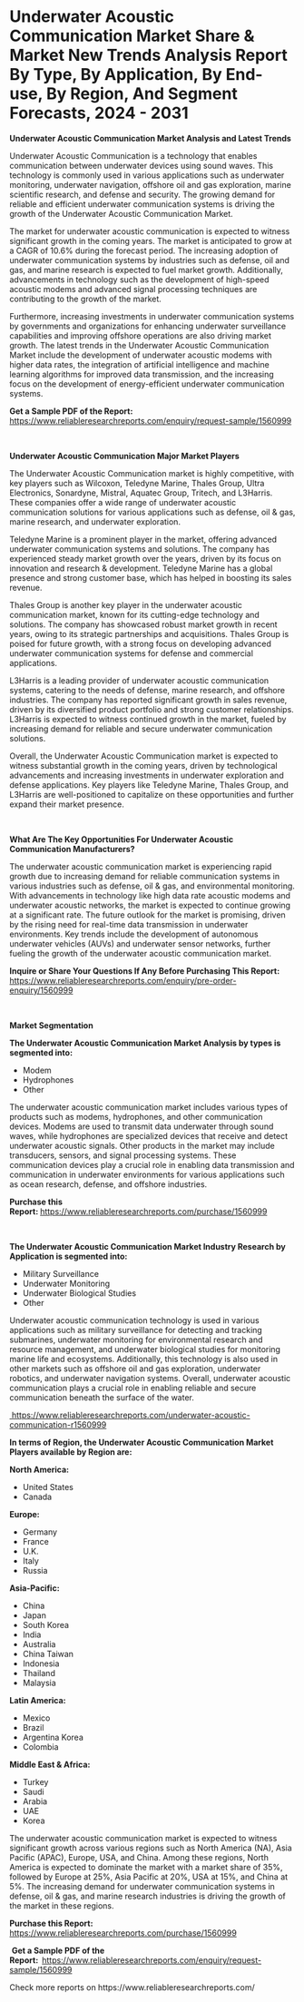 <p><h1>Underwater Acoustic Communication Market Share & Market New Trends Analysis Report By Type, By Application, By End-use, By Region, And Segment Forecasts, 2024 - 2031</h1></p><p><strong>Underwater Acoustic Communication Market Analysis and Latest Trends</strong></p>
<p><p>Underwater Acoustic Communication is a technology that enables communication between underwater devices using sound waves. This technology is commonly used in various applications such as underwater monitoring, underwater navigation, offshore oil and gas exploration, marine scientific research, and defense and security. The growing demand for reliable and efficient underwater communication systems is driving the growth of the Underwater Acoustic Communication Market.</p><p>The market for underwater acoustic communication is expected to witness significant growth in the coming years. The market is anticipated to grow at a CAGR of 10.6% during the forecast period. The increasing adoption of underwater communication systems by industries such as defense, oil and gas, and marine research is expected to fuel market growth. Additionally, advancements in technology such as the development of high-speed acoustic modems and advanced signal processing techniques are contributing to the growth of the market.</p><p>Furthermore, increasing investments in underwater communication systems by governments and organizations for enhancing underwater surveillance capabilities and improving offshore operations are also driving market growth. The latest trends in the Underwater Acoustic Communication Market include the development of underwater acoustic modems with higher data rates, the integration of artificial intelligence and machine learning algorithms for improved data transmission, and the increasing focus on the development of energy-efficient underwater communication systems.</p></p>
<p><strong>Get a Sample PDF of the Report:&nbsp;</strong> <a href="https://www.reliableresearchreports.com/enquiry/request-sample/1560999">https://www.reliableresearchreports.com/enquiry/request-sample/1560999</a></p>
<p>&nbsp;</p>
<p><strong>Underwater Acoustic Communication Major Market Players</strong></p>
<p><p>The Underwater Acoustic Communication market is highly competitive, with key players such as Wilcoxon, Teledyne Marine, Thales Group, Ultra Electronics, Sonardyne, Mistral, Aquatec Group, Tritech, and L3Harris. These companies offer a wide range of underwater acoustic communication solutions for various applications such as defense, oil & gas, marine research, and underwater exploration.</p><p>Teledyne Marine is a prominent player in the market, offering advanced underwater communication systems and solutions. The company has experienced steady market growth over the years, driven by its focus on innovation and research & development. Teledyne Marine has a global presence and strong customer base, which has helped in boosting its sales revenue.</p><p>Thales Group is another key player in the underwater acoustic communication market, known for its cutting-edge technology and solutions. The company has showcased robust market growth in recent years, owing to its strategic partnerships and acquisitions. Thales Group is poised for future growth, with a strong focus on developing advanced underwater communication systems for defense and commercial applications.</p><p>L3Harris is a leading provider of underwater acoustic communication systems, catering to the needs of defense, marine research, and offshore industries. The company has reported significant growth in sales revenue, driven by its diversified product portfolio and strong customer relationships. L3Harris is expected to witness continued growth in the market, fueled by increasing demand for reliable and secure underwater communication solutions.</p><p>Overall, the Underwater Acoustic Communication market is expected to witness substantial growth in the coming years, driven by technological advancements and increasing investments in underwater exploration and defense applications. Key players like Teledyne Marine, Thales Group, and L3Harris are well-positioned to capitalize on these opportunities and further expand their market presence.</p></p>
<p>&nbsp;</p>
<p><strong>What Are The Key Opportunities For Underwater Acoustic Communication Manufacturers?</strong></p>
<p><p>The underwater acoustic communication market is experiencing rapid growth due to increasing demand for reliable communication systems in various industries such as defense, oil & gas, and environmental monitoring. With advancements in technology like high data rate acoustic modems and underwater acoustic networks, the market is expected to continue growing at a significant rate. The future outlook for the market is promising, driven by the rising need for real-time data transmission in underwater environments. Key trends include the development of autonomous underwater vehicles (AUVs) and underwater sensor networks, further fueling the growth of the underwater acoustic communication market.</p></p>
<p><strong>Inquire or Share Your Questions If Any Before Purchasing This Report:</strong> <a href="https://www.reliableresearchreports.com/enquiry/pre-order-enquiry/1560999">https://www.reliableresearchreports.com/enquiry/pre-order-enquiry/1560999</a></p>
<p>&nbsp;</p>
<p><strong>Market Segmentation</strong></p>
<p><strong>The Underwater Acoustic Communication Market Analysis by types is segmented into:</strong></p>
<p><ul><li>Modem</li><li>Hydrophones</li><li>Other</li></ul></p>
<p><p>The underwater acoustic communication market includes various types of products such as modems, hydrophones, and other communication devices. Modems are used to transmit data underwater through sound waves, while hydrophones are specialized devices that receive and detect underwater acoustic signals. Other products in the market may include transducers, sensors, and signal processing systems. These communication devices play a crucial role in enabling data transmission and communication in underwater environments for various applications such as ocean research, defense, and offshore industries.</p></p>
<p><strong>Purchase this Report:&nbsp;</strong><a href="https://www.reliableresearchreports.com/purchase/1560999">https://www.reliableresearchreports.com/purchase/1560999</a></p>
<p>&nbsp;</p>
<p><strong>The Underwater Acoustic Communication Market Industry Research by Application is segmented into:</strong></p>
<p><ul><li>Military Surveillance</li><li>Underwater Monitoring</li><li>Underwater Biological Studies</li><li>Other</li></ul></p>
<p><p>Underwater acoustic communication technology is used in various applications such as military surveillance for detecting and tracking submarines, underwater monitoring for environmental research and resource management, and underwater biological studies for monitoring marine life and ecosystems. Additionally, this technology is also used in other markets such as offshore oil and gas exploration, underwater robotics, and underwater navigation systems. Overall, underwater acoustic communication plays a crucial role in enabling reliable and secure communication beneath the surface of the water.</p></p>
<p><a href="https://www.reliableresearchreports.com/underwater-acoustic-communication-r1560999">&nbsp;https://www.reliableresearchreports.com/underwater-acoustic-communication-r1560999</a></p>
<p><strong>In terms of Region, the Underwater Acoustic Communication Market Players available by Region are:</strong></p>
<p>
    <p> <strong> North America: </strong>
        <ul>
            <li>United States</li>
            <li>Canada</li>
        </ul>
        </p> 
    <p> <strong> Europe: </strong>
        <ul>
            <li>Germany</li>
            <li>France</li>
            <li>U.K.</li>
            <li>Italy</li>
            <li>Russia</li>
        </ul>
        </p> 
    <p> <strong> Asia-Pacific: </strong>
        <ul>
            <li>China</li>
            <li>Japan</li>
            <li>South Korea</li>
            <li>India</li>
            <li>Australia</li>
            <li>China Taiwan</li>
            <li>Indonesia</li>
            <li>Thailand</li>
            <li>Malaysia</li>
        </ul>
        </p> 
    <p> <strong> Latin America: </strong>
        <ul>
            <li>Mexico</li>
            <li>Brazil</li>
            <li>Argentina Korea</li>
            <li>Colombia</li>
        </ul>
        </p> 
    <p> <strong> Middle East & Africa: </strong>
        <ul>
            <li>Turkey</li>
            <li>Saudi</li>
            <li>Arabia</li>
            <li>UAE</li>
            <li>Korea</li>
        </ul>
    </p>
    </p>
<p><p>The underwater acoustic communication market is expected to witness significant growth across various regions such as North America (NA), Asia Pacific (APAC), Europe, USA, and China. Among these regions, North America is expected to dominate the market with a market share of 35%, followed by Europe at 25%, Asia Pacific at 20%, USA at 15%, and China at 5%. The increasing demand for underwater communication systems in defense, oil & gas, and marine research industries is driving the growth of the market in these regions.</p></p>
<p><strong>Purchase this Report: </strong><a href="https://www.reliableresearchreports.com/purchase/1560999">https://www.reliableresearchreports.com/purchase/1560999</a></p>
<p>&nbsp;<strong>Get a Sample PDF of the Report:&nbsp;&nbsp;</strong><a href="https://www.reliableresearchreports.com/enquiry/request-sample/1560999">https://www.reliableresearchreports.com/enquiry/request-sample/1560999</a></p>
<p><strong></strong></p>
<p>Check more reports on https://www.reliableresearchreports.com/</p>